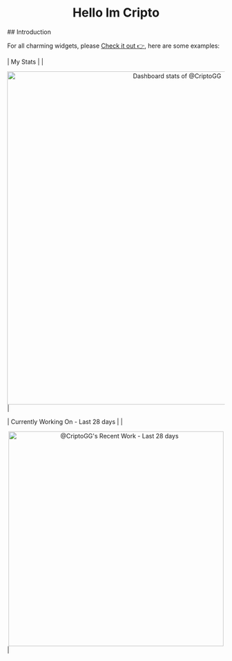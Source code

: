 <h1 align="center">Hello Im Cripto</h1>
## Introduction


For all charming widgets, please [Check it out 👉](https://next.ossinsight.io/widgets?utm_source=github&utm_medium=referral), here are some examples:

| My Stats |
|<!-- Copy-paste in your Readme.md file -->

<a href="https://next.ossinsight.io/widgets/official/compose-user-dashboard-stats?user_id=125551491" target="_blank" style="display: block" align="center">
  <picture>
    <source media="(prefers-color-scheme: dark)" srcset="https://next.ossinsight.io/widgets/official/compose-user-dashboard-stats/thumbnail.png?user_id=125551491&image_size=auto&color_scheme=dark" width="771" height="auto">
    <img alt="Dashboard stats of @CriptoGG" src="https://next.ossinsight.io/widgets/official/compose-user-dashboard-stats/thumbnail.png?user_id=125551491&image_size=auto&color_scheme=light" width="771" height="auto">
  </picture>
</a>

<!-- Made with [OSS Insight](https://ossinsight.io/) -->|


| Currently Working On - Last 28 days |
|<!-- Copy-paste in your Readme.md file -->

<a href="https://next.ossinsight.io/widgets/official/compose-currently-working-on?user_id=125551491&activity_type=all" target="_blank" style="display: block" align="center">
  <picture>
    <source media="(prefers-color-scheme: dark)" srcset="https://next.ossinsight.io/widgets/official/compose-currently-working-on/thumbnail.png?user_id=125551491&activity_type=all&image_size=auto&color_scheme=dark" width="497.5" height="auto">
    <img alt="@CriptoGG's Recent Work - Last 28 days" src="https://next.ossinsight.io/widgets/official/compose-currently-working-on/thumbnail.png?user_id=125551491&activity_type=all&image_size=auto&color_scheme=light" width="497.5" height="auto">
  </picture>
</a>

<!-- Made with [OSS Insight](https://ossinsight.io/) -->|



